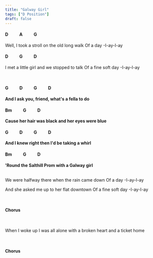 ```yaml
---
title: "Galway Girl"
tags: ["D Position"]
draft: false
---
```

#### D &nbsp;&nbsp;&nbsp;&nbsp;&nbsp;&nbsp;&nbsp;&nbsp;&nbsp; A &nbsp;&nbsp;&nbsp;&nbsp;&nbsp;&nbsp;&nbsp;&nbsp;&nbsp; G
Well, I took a stroll on the old long walk Of a day -I-ay-I-ay
#### D &nbsp;&nbsp;&nbsp;&nbsp;&nbsp;&nbsp;&nbsp;&nbsp;&nbsp; G &nbsp;&nbsp;&nbsp;&nbsp;&nbsp;&nbsp;&nbsp;&nbsp;&nbsp; D
I met a little girl and we stopped to talk Of a fine soft day -I-ay-I-ay

<br>

#### G &nbsp;&nbsp;&nbsp;&nbsp;&nbsp;&nbsp;&nbsp;&nbsp;&nbsp; D &nbsp;&nbsp;&nbsp;&nbsp;&nbsp;&nbsp;&nbsp;&nbsp;&nbsp; G &nbsp;&nbsp;&nbsp;&nbsp;&nbsp;&nbsp;&nbsp;&nbsp;&nbsp; D
**And I ask you, friend, what's a fella to do**
#### Bm &nbsp;&nbsp;&nbsp;&nbsp;&nbsp;&nbsp;&nbsp;&nbsp;&nbsp; G &nbsp;&nbsp;&nbsp;&nbsp;&nbsp;&nbsp;&nbsp;&nbsp;&nbsp; D
**Cause her hair was black and her eyes were blue**
#### G &nbsp;&nbsp;&nbsp;&nbsp;&nbsp;&nbsp;&nbsp;&nbsp;&nbsp; D &nbsp;&nbsp;&nbsp;&nbsp;&nbsp;&nbsp;&nbsp;&nbsp;&nbsp; G &nbsp;&nbsp;&nbsp;&nbsp;&nbsp;&nbsp;&nbsp;&nbsp;&nbsp; D
**And I knew right then I'd be taking a whirl**
#### Bm &nbsp;&nbsp;&nbsp;&nbsp;&nbsp;&nbsp;&nbsp;&nbsp;&nbsp; G &nbsp;&nbsp;&nbsp;&nbsp;&nbsp;&nbsp;&nbsp;&nbsp;&nbsp; D
**'Round the Salthill Prom with a Galway girl**

<br>
We were halfway there when the rain came down Of a day -I-ay-I-ay

And she asked me up to her flat downtown Of a fine soft day -I-ay-I-ay

<br>

#### Chorus

<br>

When I woke up I was all alone with a broken heart and a ticket home

<br>

#### Chorus

<br>